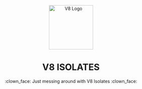<div align="center">
    <a href="#" target="_blank">
        <img src="https://commons.wikimedia.org/wiki/File:V8_JavaScript_engine_logo_2.svg" alt="V8 Logo" width="140" height="140"></img>
    </a>
</div>

<h1 align="center">V8 ISOLATES</h1>

<p align="center">
:clown_face:  Just messing around with V8 Isolates  :clown_face:
</p>

